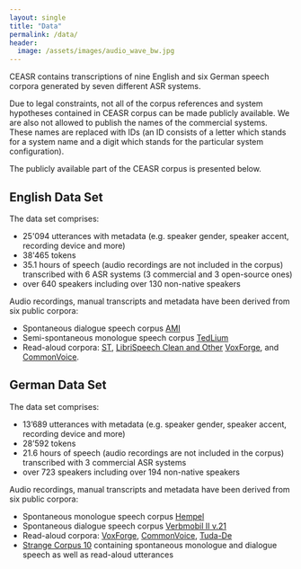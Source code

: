 ```yaml
---
layout: single
title: "Data"
permalink: /data/
header:
  image: /assets/images/audio_wave_bw.jpg
---
```


CEASR contains transcriptions of nine English and six German speech corpora
generated by seven different ASR systems.

Due to legal constraints, not all of the corpus references and
system hypotheses contained in CEASR corpus can be made publicly available.
We are also not allowed to publish the names of the commercial systems. These names are replaced with IDs
(an ID consists of a letter which stands for a system name and a digit which stands for the particular system configuration).

The publicly available part of the CEASR corpus is presented below.

## English Data Set

The data set comprises:
* 25'094 utterances with metadata (e.g. speaker gender, speaker accent, recording device and more)
* 38'465 tokens
* 35.1 hours of speech (audio recordings are not included in the corpus) transcribed with 6 ASR systems (3 commercial and 3 open-source ones)
* over 640 speakers including over 130 non-native speakers

Audio recordings, manual transcripts and metadata have been derived from six public corpora:
* Spontaneous dialogue speech corpus [AMI](http://groups.inf.ed.ac.uk/ami/corpus/)
* Semi-spontaneous monologue speech corpus [TedLium](https://www.openslr.org/51/)
* Read-aloud corpora: [ST](https://openslr.org/45/), [LibriSpeech Clean and Other](http://www.openslr.org/12/)
[VoxForge](http://www.voxforge.org/), and [CommonVoice](https://voice.mozilla.org/en/languages).

## German Data Set

The data set comprises:
* 13’689 utterances with metadata (e.g. speaker gender, speaker accent, recording device and more)
* 28’592 tokens
* 21.6 hours of speech (audio recordings are not included in the corpus) transcribed with 3 commercial ASR systems
* over 723 speakers including over 194 non-native speakers

Audio recordings, manual transcripts and metadata have been derived from six public corpora:
* Spontaneous monologue speech corpus [Hempel](https://catalogue.elra.info/en-us/repository/browse/ELRA-S0162/)
* Spontaneous dialogue speech corpus [Verbmobil II v.21](https://catalogue.elra.info/en-us/repository/browse/ELRA-S0034_29/)
* Read-aloud corpora: [VoxForge](http://www.voxforge.org/de), [CommonVoice](https://voice.mozilla.org/de),
[Tuda-De](https://www.inf.uni-hamburg.de/en/inst/ab/lt/resources/data/acoustic-models.html)
* [Strange Corpus 10](https://catalogue.elra.info/en-us/repository/browse/ELRA-S0114/) containing
spontaneous monologue and dialogue speech as well as read-aloud utterances